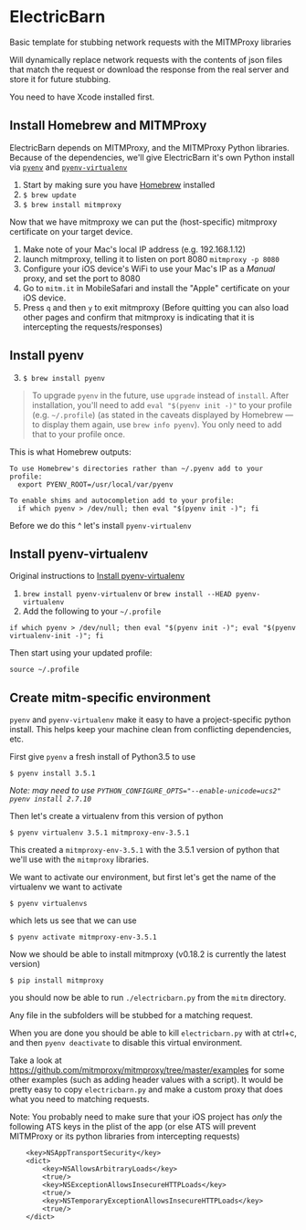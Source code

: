 # ElectricBarn
Basic template for stubbing network requests with the MITMProxy libraries

Will dynamically replace network requests with the contents of json files that match the request or download the response from the real server and store it for future stubbing.

You need to have Xcode installed first.

## Install Homebrew and MITMProxy

ElectricBarn depends on MITMProxy, and the MITMProxy Python libraries. Because of the dependencies, we'll give ElectricBarn it's own Python install via [`pyenv`](https://github.com/yyuu/pyenv) and [`pyenv-virtualenv`](https://github.com/yyuu/pyenv-virtualenv)


1. Start by making sure you have [Homebrew](http://brew.sh/) installed
2. `$ brew update`
3. `$ brew install mitmproxy`

Now that we have mitmproxy we can put the (host-specific) mitmproxy certificate on your target device.

1. Make note of your Mac's local IP address (e.g. 192.168.1.12)
2. launch mitmproxy, telling it to listen on port 8080 `mitmproxy -p 8080`
3. Configure your iOS device's WiFi to use your Mac's IP as a *Manual* proxy, and set the port to 8080
4. Go to `mitm.it` in MobileSafari and install the "Apple" certificate on your iOS device.
5. Press `q` and then `y` to exit mitmproxy (Before quitting you can also load other pages and confirm that mitmproxy is indicating that it is intercepting the requests/responses)

## Install pyenv

3. `$ brew install pyenv`

> To upgrade `pyenv` in the future, use `upgrade` instead of `install`.
> After installation, you'll need to add `eval "$(pyenv init -)"` to your profile (e.g. `~/.profile`) (as stated in the caveats displayed by Homebrew — to display them again, use `brew info pyenv`). You only need to add that to your profile once.

This is what Homebrew outputs:

```
To use Homebrew's directories rather than ~/.pyenv add to your profile:
  export PYENV_ROOT=/usr/local/var/pyenv

To enable shims and autocompletion add to your profile:
  if which pyenv > /dev/null; then eval "$(pyenv init -)"; fi
```

Before we do this ^ let's install `pyenv-virtualenv`

## Install pyenv-virtualenv

Original instructions to [Install pyenv-virtualenv](https://github.com/yyuu/pyenv-virtualenv#installing-with-homebrew-for-os-x-users)

1. `brew install pyenv-virtualenv` or `brew install --HEAD pyenv-virtualenv`
2. Add the following to your `~/.profile`

`if which pyenv > /dev/null; then eval "$(pyenv init -)"; eval "$(pyenv virtualenv-init -)"; fi`

Then start using your updated profile:

`source ~/.profile`

## Create mitm-specific environment
`pyenv` and `pyenv-virtualenv` make it easy to have a project-specific python install. This helps keep your machine clean from conflicting dependencies, etc.

First give `pyenv` a fresh install of Python3.5 to use

`$ pyenv install 3.5.1`

_Note: may need to use `PYTHON_CONFIGURE_OPTS="--enable-unicode=ucs2" pyenv install 2.7.10`_

Then let's create a virtualenv from this version of python

`$ pyenv virtualenv 3.5.1 mitmproxy-env-3.5.1`

This created a `mitmproxy-env-3.5.1` with the 3.5.1 version of python that we'll use with the `mitmproxy` libraries.

We want to activate our environment, but first let's get the name of the virtualenv we want to activate

`$ pyenv virtualenvs`

which lets us see that we can use

`$ pyenv activate mitmproxy-env-3.5.1`

Now we should be able to install mitmproxy (v0.18.2 is currently the latest version)

`$ pip install mitmproxy`

you should now be able to run `./electricbarn.py` from the `mitm` directory. 

Any file in the subfolders will be stubbed for a matching request.

When you are done you should be able to kill `electricbarn.py` with at ctrl+c, and then `pyenv deactivate` to disable this virtual environment.

Take a look at https://github.com/mitmproxy/mitmproxy/tree/master/examples for some other examples (such as adding header values with a script). It would be pretty easy to copy `electricbarn.py` and make a custom proxy that does what you need to matching requests.

Note: You probably need to make sure that your iOS project has *only* the following ATS keys in the plist of the app (or else ATS will prevent MITMProxy or its python libraries from intercepting requests)
```
	<key>NSAppTransportSecurity</key>
	<dict>
		<key>NSAllowsArbitraryLoads</key>
		<true/>
        <key>NSExceptionAllowsInsecureHTTPLoads</key>
        <true/>
        <key>NSTemporaryExceptionAllowsInsecureHTTPLoads</key>
        <true/>
	</dict>
```
